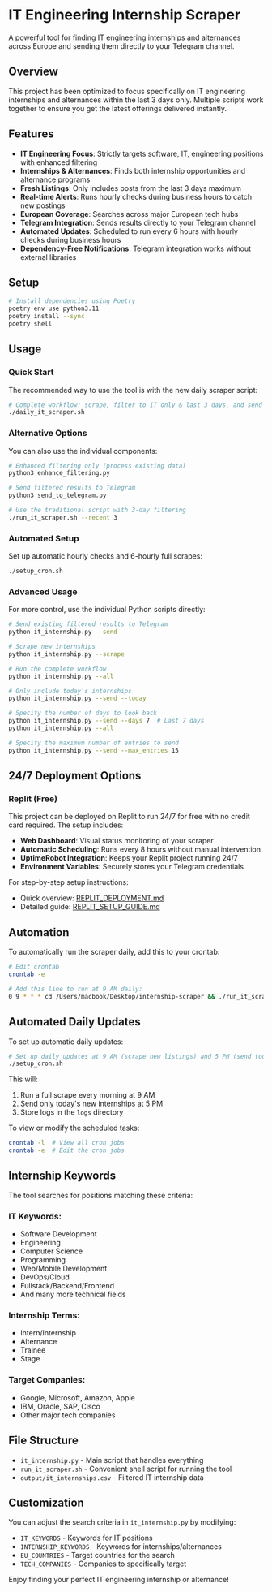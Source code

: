 # IT Engineering Internship Scraper

A powerful tool for finding IT engineering internships and alternances across Europe and sending them directly to your Telegram channel.

## Overview

This project has been optimized to focus specifically on IT engineering internships and alternances within the last 3 days only. Multiple scripts work together to ensure you get the latest offerings delivered instantly.

## Features

- **IT Engineering Focus**: Strictly targets software, IT, engineering positions with enhanced filtering
- **Internships & Alternances**: Finds both internship opportunities and alternance programs
- **Fresh Listings**: Only includes posts from the last 3 days maximum
- **Real-time Alerts**: Runs hourly checks during business hours to catch new postings
- **European Coverage**: Searches across major European tech hubs
- **Telegram Integration**: Sends results directly to your Telegram channel
- **Automated Updates**: Scheduled to run every 6 hours with hourly checks during business hours
- **Dependency-Free Notifications**: Telegram integration works without external libraries

## Setup

```bash
# Install dependencies using Poetry
poetry env use python3.11
poetry install --sync
poetry shell
```

## Usage

### Quick Start

The recommended way to use the tool is with the new daily scraper script:

```bash
# Complete workflow: scrape, filter to IT only & last 3 days, and send to Telegram
./daily_it_scraper.sh
```

### Alternative Options

You can also use the individual components:

```bash
# Enhanced filtering only (process existing data)
python3 enhance_filtering.py

# Send filtered results to Telegram
python3 send_to_telegram.py

# Use the traditional script with 3-day filtering
./run_it_scraper.sh --recent 3
```

### Automated Setup

Set up automatic hourly checks and 6-hourly full scrapes:

```bash
./setup_cron.sh
```

### Advanced Usage

For more control, use the individual Python scripts directly:

```bash
# Send existing filtered results to Telegram
python it_internship.py --send

# Scrape new internships
python it_internship.py --scrape

# Run the complete workflow
python it_internship.py --all

# Only include today's internships
python it_internship.py --send --today

# Specify the number of days to look back
python it_internship.py --send --days 7  # Last 7 days
python it_internship.py --all

# Specify the maximum number of entries to send
python it_internship.py --send --max_entries 15
```



## 24/7 Deployment Options

### Replit (Free)
This project can be deployed on Replit to run 24/7 for free with no credit card required. The setup includes:

- **Web Dashboard**: Visual status monitoring of your scraper
- **Automatic Scheduling**: Runs every 8 hours without manual intervention
- **UptimeRobot Integration**: Keeps your Replit project running 24/7
- **Environment Variables**: Securely stores your Telegram credentials

For step-by-step setup instructions:
- Quick overview: [REPLIT_DEPLOYMENT.md](REPLIT_DEPLOYMENT.md)
- Detailed guide: [REPLIT_SETUP_GUIDE.md](REPLIT_SETUP_GUIDE.md)

## Automation

To automatically run the scraper daily, add this to your crontab:

```bash
# Edit crontab
crontab -e

# Add this line to run at 9 AM daily:
0 9 * * * cd /Users/macbook/Desktop/internship-scraper && ./run_it_scraper.sh --scrape
```

## Automated Daily Updates

To set up automatic daily updates:

```bash
# Set up daily updates at 9 AM (scrape new listings) and 5 PM (send today's listings)
./setup_cron.sh
```

This will:
1. Run a full scrape every morning at 9 AM
2. Send only today's new internships at 5 PM
3. Store logs in the `logs` directory

To view or modify the scheduled tasks:

```bash
crontab -l  # View all cron jobs
crontab -e  # Edit the cron jobs
```

## Internship Keywords

The tool searches for positions matching these criteria:

### IT Keywords:
- Software Development
- Engineering
- Computer Science
- Programming
- Web/Mobile Development
- DevOps/Cloud
- Fullstack/Backend/Frontend
- And many more technical fields

### Internship Terms:
- Intern/Internship
- Alternance
- Trainee
- Stage

### Target Companies:
- Google, Microsoft, Amazon, Apple
- IBM, Oracle, SAP, Cisco
- Other major tech companies

## File Structure

- `it_internship.py` - Main script that handles everything
- `run_it_scraper.sh` - Convenient shell script for running the tool
- `output/it_internships.csv` - Filtered IT internship data

## Customization

You can adjust the search criteria in `it_internship.py` by modifying:
- `IT_KEYWORDS` - Keywords for IT positions
- `INTERNSHIP_KEYWORDS` - Keywords for internships/alternances
- `EU_COUNTRIES` - Target countries for the search
- `TECH_COMPANIES` - Companies to specifically target

Enjoy finding your perfect IT engineering internship or alternance!
